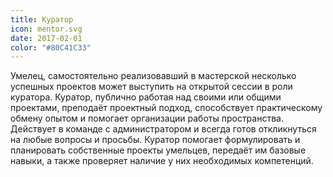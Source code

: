 ```yaml
---
title: Куратор
icon: mentor.svg
date: 2017-02-01
color: "#80C41C33"
---
```


Умелец, самостоятельно реализовавший в мастерской несколько успешных проектов может выступить на открытой сессии в роли куратора. Куратор, публично работая над своими или общими проектами, преподаёт проектный подход, способствует практическому обмену опытом и помогает организации работы пространства. Действует в команде с администратором и всегда готов откликнуться на любые вопросы и просьбы. Куратор помогает формулировать и планировать собственные проекты умельцев, передаёт им базовые навыки, а также проверяет наличие у них необходимых компетенций.
